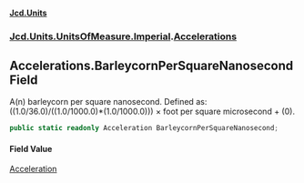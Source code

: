#### [Jcd.Units](index.md 'index')
### [Jcd.Units.UnitsOfMeasure.Imperial](Jcd.Units.UnitsOfMeasure.Imperial.md 'Jcd.Units.UnitsOfMeasure.Imperial').[Accelerations](Accelerations.md 'Jcd.Units.UnitsOfMeasure.Imperial.Accelerations')

## Accelerations.BarleycornPerSquareNanosecond Field

A(n) barleycorn per square nanosecond. Defined as: ((1.0/36.0)/((1.0/1000.0)*(1.0/1000.0))) × foot per square microsecond + (0).

```csharp
public static readonly Acceleration BarleycornPerSquareNanosecond;
```

#### Field Value
[Acceleration](Acceleration.md 'Jcd.Units.UnitTypes.Acceleration')